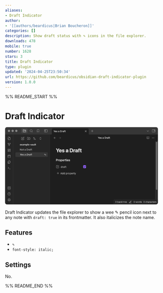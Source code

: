```yaml
---
aliases:
- Draft Indicator
author:
- '[[authors/beardicus|Brian Boucheron]]'
categories: []
description: Show draft status with ✎ icons in the file explorer.
downloads: 478
mobile: true
number: 1628
stars: 3
title: Draft Indicator
type: plugin
updated: '2024-04-25T23:50:34'
url: https://github.com/beardicus/obsidian-draft-indicator-plugin
version: 1.0.0
---
```


%% README_START %%

# Draft Indicator

![A screenshot of an Obsidian window, with two files listed in the file explorer panel. One filename, called "Yes a Draft" is italicized and has a small pencil icon to its right](https://raw.githubusercontent.com/beardicus/obsidian-draft-indicator-plugin/HEAD/screenshot.png)

Draft Indicator updates the file explorer to show a wee ✎ pencil icon next to any note with `draft: true` in its frontmatter. It also italicizes the note name.

## Features

- `✎`
- `font-style: italic;`

## Settings

No.


%% README_END %%
